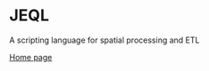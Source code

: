 JEQL
====
A scripting language for spatial processing and ETL

[Home page](http://tsusiatsoftware.net/jeql/main.html)



